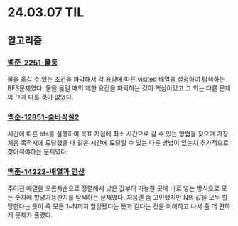 # 24.03.07 TIL

## 알고리즘

### [백준-2251-물통 ](https://www.acmicpc.net/problem/2251)

물을 옮길 수 있는 조건을 파악해서 각 용량에 따른 visited 배열을 설정하여 탐색하는 BFS문제였다. 물을 옮길 때의 제한 요건을 파악하는 것이 핵심이었고 그 외는 다른 문제와 크게 다를 것이 없었다.

### [백준-12851-숨바꼭질2](https://www.acmicpc.net/problem/12851)

시간에 따른 bfs를 실행하여 목표 지점에 최소 시간으로 갈 수 있는 방법을 찾으며 가장 처음 목적지에 도달했을 때 같은 시간에 도달할 수 있는 다른 방법이 있는지 추가적으로 찾아줘야하는 문제였다.

### [백준-14222-배열과 연산](https://www.acmicpc.net/problem/14222)

주어진 배열을 오름차순으로 정렬해서 낮은 값부터 가능한 곳에 바로 넣는 방식으로 모든 숫자에 할당가능한지를 탐색하는 문제였다. 처음엔 좀 고민했지만 N의 값을 모두 할당한다는 뜻이 즉 모든 1~N까지 할당됐다는 뜻과 같다는 것을 이해하고 나서 좀 더 편하게 문제가 풀렸다.
